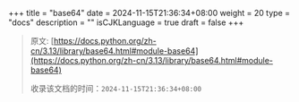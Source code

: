 +++
title = "base64"
date = 2024-11-15T21:36:34+08:00
weight = 20
type = "docs"
description = ""
isCJKLanguage = true
draft = false
+++

> 原文: [https://docs.python.org/zh-cn/3.13/library/base64.html#module-base64](https://docs.python.org/zh-cn/3.13/library/base64.html#module-base64)
>
> 收录该文档的时间：`2024-11-15T21:36:34+08:00`

